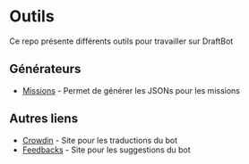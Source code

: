 # Outils
Ce repo présente différents outils pour travailler sur DraftBot

## Générateurs

- [Missions](generators/missions.html) - Permet de générer les JSONs pour les missions

## Autres liens

- [Crowdin](https://translate.draftbot.com) - Site pour les traductions du bot
- [Feedbacks](https://feedback.draftbot.com) - Site pour les suggestions du bot
